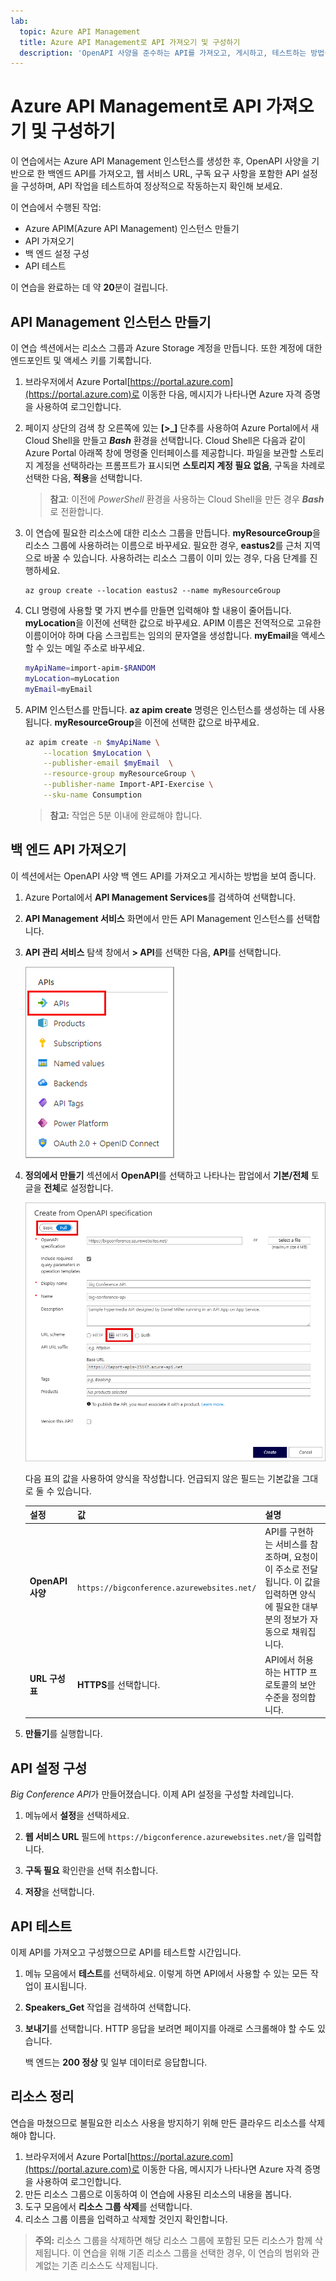 ```yaml
---
lab:
  topic: Azure API Management
  title: Azure API Management로 API 가져오기 및 구성하기
  description: 'OpenAPI 사양을 준수하는 API를 가져오고, 게시하고, 테스트하는 방법을 알아보세요.'
---
```


# Azure API Management로 API 가져오기 및 구성하기

이 연습에서는 Azure API Management 인스턴스를 생성한 후, OpenAPI 사양을 기반으로 한 백엔드 API를 가져오고, 웹 서비스 URL, 구독 요구 사항을 포함한 API 설정을 구성하며, API 작업을 테스트하여 정상적으로 작동하는지 확인해 보세요.

이 연습에서 수행된 작업:

* Azure APIM(Azure API Management) 인스턴스 만들기
* API 가져오기
* 백 엔드 설정 구성
* API 테스트

이 연습을 완료하는 데 약 **20**분이 걸립니다.

## API Management 인스턴스 만들기

이 연습 섹션에서는 리소스 그룹과 Azure Storage 계정을 만듭니다. 또한 계정에 대한 엔드포인트 및 액세스 키를 기록합니다.

1. 브라우저에서 Azure Portal[https://portal.azure.com](https://portal.azure.com)로 이동한 다음, 메시지가 나타나면 Azure 자격 증명을 사용하여 로그인합니다.

1. 페이지 상단의 검색 창 오른쪽에 있는 **[\>_]** 단추를 사용하여 Azure Portal에서 새 Cloud Shell을 만들고 ***Bash*** 환경을 선택합니다. Cloud Shell은 다음과 같이 Azure Portal 아래쪽 창에 명령줄 인터페이스를 제공합니다. 파일을 보관할 스토리지 계정을 선택하라는 프롬프트가 표시되면 **스토리지 계정 필요 없음**, 구독을 차례로 선택한 다음, **적용**을 선택합니다.

    > **참고**: 이전에 *PowerShell* 환경을 사용하는 Cloud Shell을 만든 경우 ***Bash***로 전환합니다.

1. 이 연습에 필요한 리소스에 대한 리소스 그룹을 만듭니다. **myResourceGroup**을 리소스 그룹에 사용하려는 이름으로 바꾸세요. 필요한 경우, **eastus2**를 근처 지역으로 바꿀 수 있습니다. 사용하려는 리소스 그룹이 이미 있는 경우, 다음 단계를 진행하세요.

    ```azurecli
    az group create --location eastus2 --name myResourceGroup
    ```

1. CLI 명령에 사용할 몇 가지 변수를 만들면 입력해야 할 내용이 줄어듭니다. **myLocation**을 이전에 선택한 값으로 바꾸세요. APIM 이름은 전역적으로 고유한 이름이어야 하며 다음 스크립트는 임의의 문자열을 생성합니다. **myEmail**을 액세스할 수 있는 메일 주소로 바꾸세요.

    ```bash
    myApiName=import-apim-$RANDOM
    myLocation=myLocation
    myEmail=myEmail
    ```

1. APIM 인스턴스를 만듭니다. **az apim create** 명령은 인스턴스를 생성하는 데 사용됩니다. **myResourceGroup**을 이전에 선택한 값으로 바꾸세요.

    ```bash
    az apim create -n $myApiName \
        --location $myLocation \
        --publisher-email $myEmail  \
        --resource-group myResourceGroup \
        --publisher-name Import-API-Exercise \
        --sku-name Consumption 
    ```
    > **참고:** 작업은 5분 이내에 완료해야 합니다. 

## 백 엔드 API 가져오기

이 섹션에서는 OpenAPI 사양 백 엔드 API를 가져오고 게시하는 방법을 보여 줍니다.

1. Azure Portal에서 **API Management Services**를 검색하여 선택합니다.

1. **API Management 서비스** 화면에서 만든 API Management 인스턴스를 선택합니다.

1. **API 관리 서비스** 탐색 창에서 **> API**를 선택한 다음, **API**를 선택합니다.

    ![탐색 창의 API 섹션 스크린샷](./media/select-apis-navigation-pane.png)


1. **정의에서 만들기** 섹션에서 **OpenAPI**를 선택하고 나타나는 팝업에서 **기본/전체** 토글을 **전체**로 설정합니다.

    ![OpenAPI 대화 상자의 스크린샷 다음 표에서는 필드에 대한 자세한 내용을 설명합니다.](./media/create-api.png)

    다음 표의 값을 사용하여 양식을 작성합니다. 언급되지 않은 필드는 기본값을 그대로 둘 수 있습니다.

    | 설정 | 값 | 설명 |
    |--|--|--|
    | **OpenAPI 사양** | `https://bigconference.azurewebsites.net/` | API를 구현하는 서비스를 참조하며, 요청이 이 주소로 전달됩니다. 이 값을 입력하면 양식에 필요한 대부분의 정보가 자동으로 채워집니다. |
    | **URL 구성표** | **HTTPS**를 선택합니다. | API에서 허용하는 HTTP 프로토콜의 보안 수준을 정의합니다. |

1. **만들기**를 실행합니다.

## API 설정 구성

*Big Conference API*가 만들어졌습니다. 이제 API 설정을 구성할 차례입니다. 

1. 메뉴에서 **설정**을 선택하세요.

1. **웹 서비스 URL** 필드에 `https://bigconference.azurewebsites.net/`을 입력합니다.

1. **구독 필요** 확인란을 선택 취소합니다.

1. **저장**을 선택합니다.

## API 테스트

이제 API를 가져오고 구성했으므로 API를 테스트할 시간입니다.

1. 메뉴 모음에서 **테스트**를 선택하세요. 이렇게 하면 API에서 사용할 수 있는 모든 작업이 표시됩니다.

1. **Speakers_Get** 작업을 검색하여 선택합니다. 

1. **보내기**를 선택합니다. HTTP 응답을 보려면 페이지를 아래로 스크롤해야 할 수도 있습니다.

    백 엔드는 **200 정상** 및 일부 데이터로 응답합니다.

## 리소스 정리

연습을 마쳤으므로 불필요한 리소스 사용을 방지하기 위해 만든 클라우드 리소스를 삭제해야 합니다.

1. 브라우저에서 Azure Portal[https://portal.azure.com](https://portal.azure.com)로 이동한 다음, 메시지가 나타나면 Azure 자격 증명을 사용하여 로그인합니다.
1. 만든 리소스 그룹으로 이동하여 이 연습에 사용된 리소스의 내용을 봅니다.
1. 도구 모음에서 **리소스 그룹 삭제**를 선택합니다.
1. 리소스 그룹 이름을 입력하고 삭제할 것인지 확인합니다.

> **주의:** 리소스 그룹을 삭제하면 해당 리소스 그룹에 포함된 모든 리소스가 함께 삭제됩니다. 이 연습을 위해 기존 리소스 그룹을 선택한 경우, 이 연습의 범위와 관계없는 기존 리소스도 삭제됩니다.
